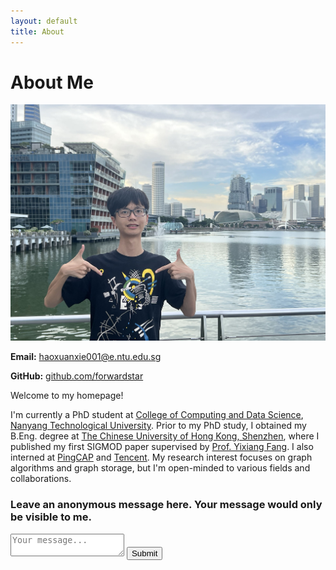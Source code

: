 ```yaml
---
layout: default
title: About
---
```


# About Me

<div class="about-container">
  <div class="left-side">
    <img src="/photo.jpg" alt="Haoxuan Xie" class="profile-photo">
    <div class="contact-info">
      <p><strong>Email:</strong> <a href="mailto:haoxuanxie001@e.ntu.edu.sg">haoxuanxie001@e.ntu.edu.sg</a></p>
      <p><strong>GitHub:</strong> <a href="https://github.com/forwardstar">github.com/forwardstar</a></p>
    </div>
  </div>
  <div class="right-side">
    <p>Welcome to my homepage!</p>
    <p>I'm currently a PhD student at <a href="https://www.ntu.edu.sg/computing">College of Computing and Data Science</a>, <a href="https://www.ntu.edu.sg/">Nanyang Technological University</a>. Prior to my PhD study, I obtained my B.Eng. degree at <a href="https://www.cuhk.edu.cn">The Chinese University of Hong Kong, Shenzhen</a>, where I published my first SIGMOD paper supervised by <a href="https://fangyixiang.github.io/">Prof. Yixiang Fang</a>. I also interned at <a href="https://www.pingcap.com/">PingCAP</a> and <a href="https://www.tencent.com/">Tencent</a>. My research interest focuses on graph algorithms and graph storage, but I'm open-minded to various fields and collaborations.</p>
  </div>
</div>

<div class="message-box">
  <h3>Leave an anonymous message here. Your message would only be visible to me.</h3>
  <form action="https://formspree.io/f/mpwadnky" method="POST">
    <textarea name="message" placeholder="Your message..."></textarea>
    <button type="submit">Submit</button>
  </form>
</div>
